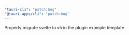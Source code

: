 ```yaml
---
"tauri-cli": "patch:bug"
"@tauri-apps/cli": "patch:bug"
---
```


Properly migrate svelte to v5 in the plugin example template
